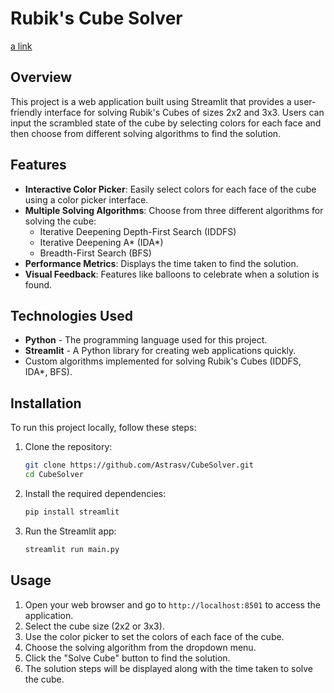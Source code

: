 # Rubik's Cube Solver

[a link](https://cubesolver.streamlit.app/)

## Overview

This project is a web application built using Streamlit that provides a user-friendly interface for solving Rubik's Cubes of sizes 2x2 and 3x3. Users can input the scrambled state of the cube by selecting colors for each face and then choose from different solving algorithms to find the solution.

## Features

- **Interactive Color Picker**: Easily select colors for each face of the cube using a color picker interface.
- **Multiple Solving Algorithms**: Choose from three different algorithms for solving the cube:
  - Iterative Deepening Depth-First Search (IDDFS)
  - Iterative Deepening A* (IDA*)
  - Breadth-First Search (BFS)
- **Performance Metrics**: Displays the time taken to find the solution.
- **Visual Feedback**: Features like balloons to celebrate when a solution is found.

## Technologies Used

- **Python** - The programming language used for this project.
- **Streamlit** - A Python library for creating web applications quickly.
- Custom algorithms implemented for solving Rubik's Cubes (IDDFS, IDA*, BFS).

## Installation

To run this project locally, follow these steps:

1. Clone the repository:

   ```bash
   git clone https://github.com/Astrasv/CubeSolver.git
   cd CubeSolver
   ```

2. Install the required dependencies:

   ```bash
   pip install streamlit
   ```

3. Run the Streamlit app:

   ```bash
   streamlit run main.py
   ```

## Usage

1. Open your web browser and go to `http://localhost:8501` to access the application.
2. Select the cube size (2x2 or 3x3).
3. Use the color picker to set the colors of each face of the cube.
4. Choose the solving algorithm from the dropdown menu.
5. Click the "Solve Cube" button to find the solution.
6. The solution steps will be displayed along with the time taken to solve the cube.
